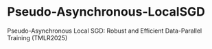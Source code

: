 # Pseudo-Asynchronous-LocalSGD
Pseudo-Asynchronous Local SGD: Robust and Efficient Data-Parallel Training (TMLR2025)
